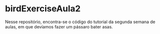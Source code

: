 # birdExerciseAula2
Nesse repositório, encontra-se o código do tutorial da segunda semana de aulas, em que devíamos fazer um pássaro bater asas.
